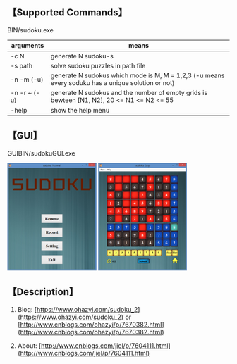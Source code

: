 
## 【Supported Commands】

BIN/sudoku.exe


| arguments | means |
|-----------|-------|
|-c N       | generate N sudoku-s|
|-s path    | solve sudoku puzzles in path file |
|-n <N> -m <M> (-u)  | generate N sudokus which mode is M, M = 1,2,3 (-u means every soduku has a unique solution or not) |
|-n <N> -r <N1>~<N2> (-u) | generate N sudokus and the number of empty grids is bewteen [N1, N2], 20 <= N1 <= N2 <= 55 |
|-help   | show the help menu |
 


## 【GUI】


GUIBIN/sudokuGUI.exe

<img src="1.png" width="40%" height="30%"/>  <img src="2.png" width="40%" height="30%"/>
    
## 【Description】

1. Blog: [https://www.ohazyi.com/sudoku_2](https://www.ohazyi.com/sudoku_2)  or [http://www.cnblogs.com/ohazyi/p/7670382.html](http://www.cnblogs.com/ohazyi/p/7670382.html)

2. About: [http://www.cnblogs.com/jiel/p/7604111.html](http://www.cnblogs.com/jiel/p/7604111.html)
    






